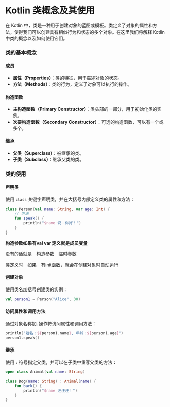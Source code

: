 Kotlin 类概念及其使用
===

在 Kotlin 中，类是一种用于创建对象的蓝图或模板。类定义了对象的属性和方法，使得我们可以创建具有相似行为和状态的多个对象。在这里我们将解释 Kotlin 中类的概念以及如何使用它们。

### 类的基本概念

#### 成员

- **属性（Properties）**：类的特征，用于描述对象的状态。
- **方法（Methods）**：类的行为，定义了对象可以执行的操作。

#### 构造函数

- **主构造函数（Primary Constructor）**：类头部的一部分，用于初始化类的实例。
- **次要构造函数（Secondary Constructor）**：可选的构造函数，可以有一个或多个。

#### 继承

- **父类（Superclass）**：被继承的类。
- **子类（Subclass）**：继承父类的类。

### 类的使用

#### 声明类

使用 `class` 关键字声明类，并在大括号内部定义类的属性和方法：

```kotlin
class Person(val name: String, var age: Int) {
    // 方法
    fun speak() {
        println("$name 说：你好！")
    }
}
```

__构造参数如果有val var 定义就是成员变量__

没有的话就是　构造参数　临时参数

类定义时　如果　有init函数，就会在创建对象时自动运行

#### 创建对象

使用类名加括号创建类的实例：

```kotlin
val person1 = Person("Alice", 30)
```

#### 访问属性和调用方法

通过对象名称加`.`操作符访问属性和调用方法：

```kotlin
println("姓名：${person1.name}, 年龄：${person1.age}")
person1.speak()
```

#### 继承

使用 `:` 符号指定父类，并可以在子类中重写父类的方法：

```kotlin
open class Animal(val name: String)

class Dog(name: String) : Animal(name) {
    fun bark() {
        println("$name 汪汪汪！")
    }
}
```
